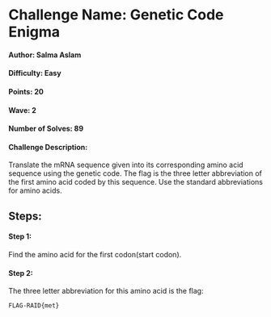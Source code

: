 # Challenge Name: Genetic Code Enigma

#### Author: Salma Aslam

#### Difficulty: Easy

#### Points: 20

#### Wave: 2

#### Number of Solves: 89

#### Challenge Description:
Translate the mRNA sequence given into its corresponding amino acid sequence using the genetic code.
The flag is the three letter abbreviation of the first amino acid coded by this sequence.
Use the standard abbreviations for amino acids.


## Steps:
#### Step 1:
Find the amino acid for the first codon(start codon).

#### Step 2:
The three letter abbreviation for this amino acid is the flag:

```
FLAG-RAID{met}
```